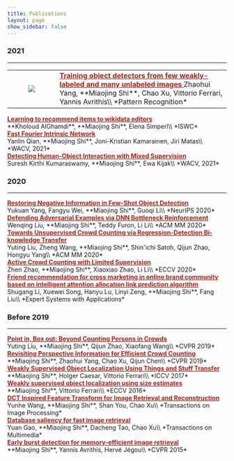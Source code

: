 ```yaml
---
title: Publications
layout: page
show_sidebar: false
---
```


### 2021
----------------------
<div>
<table>
    <tr>
        <td>
        <figure class="image is-128x128">
          <img src="https://bulma.io/images/placeholders/128x128.png">
        </figure>
        </td>
        <td>
        <a href="https://arxiv.org/pdf/1912.00384">
        <font style="color: #aa2116;font-weight: bold">Training object detectors from few weakly-labeled and many unlabeled images</font>
        </a>
        Zhaohui Yang, **Miaojing Shi**, Chao Xu, Vittorio Ferrari, Yannis Avrithis\\
        *Pattern Recognition*
        </td>
    </tr>
</table>
</div>




<div>
<a href="https://arxiv.org/pdf/2107.06423">
<font style="color: #aa2116;font-weight: bold">Learning to recommend items to wikidata editors</font>
</a>
</div>
**Kholoud AlGhamdi**, **Miaojing Shi**, Elena Simperl\\
*ISWC*



<div>
<a href="https://openaccess.thecvf.com/content/WACV2021/papers/Qian_Fast_Fourier_Intrinsic_Network_WACV_2021_paper.pdf">
<font style="color: #aa2116;font-weight: bold">Fast Fourier Intrinsic Network</font>
</a>
</div>
Yanlin Qian, **Miaojing Shi**, Joni-Kristian Kamarainen, Jiri Matas\\
*WACV, 2021*



<div>
<a href="https://openaccess.thecvf.com/content/WACV2021/papers/Kumaraswamy_Detecting_Human-Object_Interaction_With_Mixed_Supervision_WACV_2021_paper.pdf">
<font style="color: #aa2116;font-weight: bold">
Detecting Human-Object Interaction with Mixed Supervision
</font>
</a>
</div>
Suresh Kirthi Kumaraswamy, **Miaojing Shi**, Ewa Kijak\\
*WACV, 2021*

### 2020
----------------------------------------
<div>
<a href="https://arxiv.org/pdf/2010.11714">
<font style="color: #aa2116;font-weight: bold">
Restoring Negative Information in Few-Shot Object Detection
</font>
</a>
</div>
Yukuan Yang, Fangyu Wei, **Miaojing Shi**, Guoqi Li\\
*NeurIPS 2020*


<div>
<a href="https://arxiv.org/pdf/2008.05230">
<font style="color: #aa2116;font-weight: bold">
Defending Adversarial Examples via DNN Bottleneck Reinforcement
</font>
</a>
</div>
Wenqing Liu, **Miaojing Shi**, Teddy Furon, Li Li\\
*ACM MM 2020*


<div>
<a href="https://arxiv.org/pdf/2008.05383">
<font style="color: #aa2116;font-weight: bold">
Towards Unsupervised Crowd Counting via Regression-Detection Bi-knowledge Transfer
</font>
</a>
</div>
Yuting Liu, Zheng Wang, **Miaojing Shi**, Shin'ichi Satoh, Qijun Zhao, Hongyu Yang\\
*ACM MM 2020*

<div>
<a href="https://arxiv.org/pdf/2007.06334">
<font style="color: #aa2116;font-weight: bold">
Active Crowd Counting with Limited Supervision
</font>
</a>
</div>
Zhen Zhao, **Miaojing Shi**, Xiaoxiao Zhao, Li Li\\
*ECCV 2020*


<div>
<a href="https://hal.inria.fr/hal-02383107/file/1-s2.0-S095741741930541X-main.pdf">
<font style="color: #aa2116;font-weight: bold">
Friend recommendation for cross marketing in online brand community based on intelligent attention allocation link prediction algorithm
</font>
</a>
</div>
Shugang Li, Xuewei Song, Hanyu Lu, Linyi Zeng, **Miaojing Shi**, Fang Liu\\
*Expert Systems with Applications*

### Before 2019
----------------------------------------
<div>
<a href="http://openaccess.thecvf.com/content_CVPR_2019/papers/Liu_Point_in_Box_Out_Beyond_Counting_Persons_in_Crowds_CVPR_2019_paper.pdf">
<font style="color: #aa2116;font-weight: bold">
Point in, Box out: Beyond Counting Persons in Crowds
</font>
</a>
</div>
Yuting Liu, **Miaojing Shi**, Qijun Zhao, Xiaofang Wang\\
*CVPR 2019*


<div>
<a href="https://openaccess.thecvf.com/content_CVPR_2019/papers/Shi_Revisiting_Perspective_Information_for_Efficient_Crowd_Counting_CVPR_2019_paper.pdf">
<font style="color: #aa2116;font-weight: bold">
Revisiting Perspective Information for Efficient Crowd Counting
</font>
</a>
</div>
**Miaojing Shi**, Zhaohui Yang, Chao Xu, Qijun Chen\\
*CVPR 2019*


<div>
<a href="http://openaccess.thecvf.com/content_ICCV_2017/papers/Shi_Weakly_Supervised_Object_ICCV_2017_paper.pdf">
<font style="color: #aa2116;font-weight: bold">
Weakly Supervised Object Localization Using Things and Stuff Transfer
</font>
</a>
</div>
**Miaojing Shi**, Holger Caesar, Vittorio Ferrari\\
*ICCV 2017*

<div>
<a href="https://link.springer.com/chapter/10.1007/978-3-319-46454-1_7">
<font style="color: #aa2116;font-weight: bold">
Weakly supervised object localization using size estimates
</font>
</a>
</div>
**Miaojing Shi**, Vittorio Ferrari\\
*ECCV 2016*

<div>
<a href="https://kclpure.kcl.ac.uk/portal/files/128588105/wang16dct_1_.pdf">
<font style="color: #aa2116;font-weight: bold">
DCT Inspired Feature Transform for Image Retrieval and Reconstruction
</font>
</a>
</div>
Yunhe Wang, **Miaojing Shi**, Shan You, Chao Xu\\
*Transactions on Image Processing*

<div>
<a href="https://kclpure.kcl.ac.uk/portal/files/128588316/Gao2015database_3_.pdf">
<font style="color: #aa2116;font-weight: bold">
Database saliency for fast image retrieval
</font>
</a>
</div>
Yuan Gao, **Miaojing Shi**, Dacheng Tao, Chao Xu\\
*Transactions on Multimedia*

<div>
<a href="http://openaccess.thecvf.com/content_cvpr_2015/papers/Shi_Early_Burst_Detection_2015_CVPR_paper.pdf">
<font style="color: #aa2116;font-weight: bold">
Early burst detection for memory-efficient image retrieval
</font>
</a>
</div>
**Miaojing Shi**, Yannis Avrithis, Hervé Jégou\\
*CVPR 2015*
